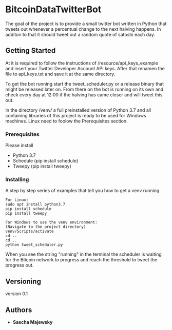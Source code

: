 # BitcoinDataTwitterBot

The goal of the project is to provide a small twitter bot written in Python that tweets out whenever a percentual change to the next halving happens. In additon to that it should tweet out a random quote of satoshi each day.

## Getting Started

At it is required to follow the instructions of /resource/api_keys_example and insert your Twitter Developer Account API keys. After that renamen the file to api_keys.txt and save it at the same directory.

To get the bot running start the tweet_scheduler.py or a release binary that might be released later on. From there on the bot is running on its own and check every day at 12:00 if the halving has came closer and will tweet this out.

In the directory /venv/ a full preinstalled version of Python 3.7 and all containing libraries of this project is ready to be used for Windows machines. Linux need to foolow the Prerequisites section.

### Prerequisites

Please install

* Python 3.7
* Schedule (pip install schedule)
* Tweepy (pip install tweepy)

### Installing

A step by step series of examples that tell you how to get a venv running

```
For Linux:
sudo apt install python3.7
pip install schedule
pip install tweepy

For Windows to use the venv environment:
(Navigate to the project directory)
venv/Scripts/activate
cd ..
cd ..
python tweet_scheduler.py
```

When you see the string "running" in the terminal the scheduler is waiting for the Bitcoin network to progress and reach the threshold to tweet the progress out.

## Versioning

version 0.1

## Authors

* **Sascha Majewsky**